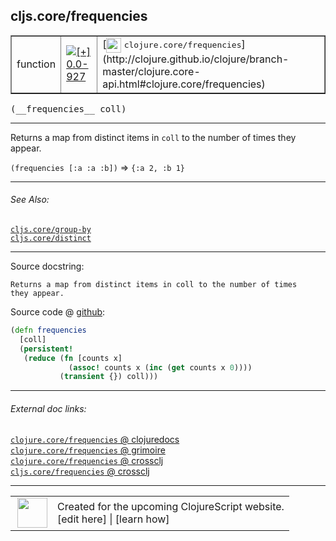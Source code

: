 ## cljs.core/frequencies



 <table border="1">
<tr>
<td>function</td>
<td><a href="https://github.com/cljsinfo/cljs-api-docs/tree/0.0-927"><img valign="middle" alt="[+] 0.0-927" title="Added in 0.0-927" src="https://img.shields.io/badge/+-0.0--927-lightgrey.svg"></a> </td>
<td>
[<img height="24px" valign="middle" src="http://i.imgur.com/1GjPKvB.png"> <samp>clojure.core/frequencies</samp>](http://clojure.github.io/clojure/branch-master/clojure.core-api.html#clojure.core/frequencies)
</td>
</tr>
</table>


 <samp>
(__frequencies__ coll)<br>
</samp>

---

Returns a map from distinct items in `coll` to the number of times they appear.

`(frequencies [:a :a :b])` => `{:a 2, :b 1}`



---


###### See Also:

[`cljs.core/group-by`](../cljs.core/group-by.md)<br>
[`cljs.core/distinct`](../cljs.core/distinct.md)<br>

---


Source docstring:

```
Returns a map from distinct items in coll to the number of times
they appear.
```


Source code @ [github](https://github.com/clojure/clojurescript/blob/r1.7.107/src/main/cljs/cljs/core.cljs#L8581-L8588):

```clj
(defn frequencies
  [coll]
  (persistent!
   (reduce (fn [counts x]
             (assoc! counts x (inc (get counts x 0))))
           (transient {}) coll)))
```

<!--
Repo - tag - source tree - lines:

 <pre>
clojurescript @ r1.7.107
└── src
    └── main
        └── cljs
            └── cljs
                └── <ins>[core.cljs:8581-8588](https://github.com/clojure/clojurescript/blob/r1.7.107/src/main/cljs/cljs/core.cljs#L8581-L8588)</ins>
</pre>

-->

---



###### External doc links:

[`clojure.core/frequencies` @ clojuredocs](http://clojuredocs.org/clojure.core/frequencies)<br>
[`clojure.core/frequencies` @ grimoire](http://conj.io/store/v1/org.clojure/clojure/1.7.0-beta3/clj/clojure.core/frequencies/)<br>
[`clojure.core/frequencies` @ crossclj](http://crossclj.info/fun/clojure.core/frequencies.html)<br>
[`cljs.core/frequencies` @ crossclj](http://crossclj.info/fun/cljs.core.cljs/frequencies.html)<br>

---

 <table>
<tr><td>
<img valign="middle" align="right" width="48px" src="http://i.imgur.com/Hi20huC.png">
</td><td>
Created for the upcoming ClojureScript website.<br>
[edit here] | [learn how]
</td></tr></table>

[edit here]:https://github.com/cljsinfo/cljs-api-docs/blob/master/cljsdoc/cljs.core/frequencies.cljsdoc
[learn how]:https://github.com/cljsinfo/cljs-api-docs/wiki/cljsdoc-files

<!--

This information was too distracting to show to readers, but I'll leave it
commented here since it is helpful to:

- pretty-print the data used to generate this document
- and show how to retrieve that data



The API data for this symbol:

```clj
{:description "Returns a map from distinct items in `coll` to the number of times they appear.\n\n`(frequencies [:a :a :b])` => `{:a 2, :b 1}`",
 :ns "cljs.core",
 :name "frequencies",
 :signature ["[coll]"],
 :history [["+" "0.0-927"]],
 :type "function",
 :related ["cljs.core/group-by" "cljs.core/distinct"],
 :full-name-encode "cljs.core/frequencies",
 :source {:code "(defn frequencies\n  [coll]\n  (persistent!\n   (reduce (fn [counts x]\n             (assoc! counts x (inc (get counts x 0))))\n           (transient {}) coll)))",
          :title "Source code",
          :repo "clojurescript",
          :tag "r1.7.107",
          :filename "src/main/cljs/cljs/core.cljs",
          :lines [8581 8588]},
 :full-name "cljs.core/frequencies",
 :clj-symbol "clojure.core/frequencies",
 :docstring "Returns a map from distinct items in coll to the number of times\nthey appear."}

```

Retrieve the API data for this symbol:

```clj
;; from Clojure REPL
(require '[clojure.edn :as edn])
(-> (slurp "https://raw.githubusercontent.com/cljsinfo/cljs-api-docs/catalog/cljs-api.edn")
    (edn/read-string)
    (get-in [:symbols "cljs.core/frequencies"]))
```

-->
